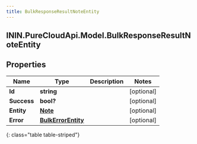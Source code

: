```yaml
---
title: BulkResponseResultNoteEntity
---
```

## ININ.PureCloudApi.Model.BulkResponseResultNoteEntity

## Properties

|Name | Type | Description | Notes|
|------------ | ------------- | ------------- | -------------|
| **Id** | **string** |  | [optional] |
| **Success** | **bool?** |  | [optional] |
| **Entity** | [**Note**](Note.html) |  | [optional] |
| **Error** | [**BulkErrorEntity**](BulkErrorEntity.html) |  | [optional] |
{: class="table table-striped"}


